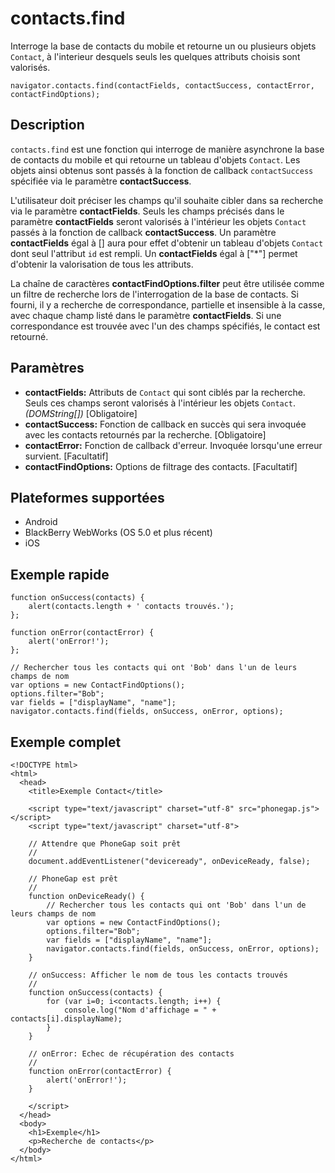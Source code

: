 contacts.find
=============

Interroge la base de contacts du mobile et retourne un ou plusieurs objets `Contact`, à l'interieur desquels seuls les quelques attributs choisis sont valorisés.

    navigator.contacts.find(contactFields, contactSuccess, contactError, contactFindOptions);

Description
-----------

`contacts.find` est une fonction qui interroge de manière asynchrone la base de contacts du mobile et qui retourne un tableau d'objets `Contact`.  Les objets ainsi obtenus sont passés à la fonction de callback `contactSuccess` spécifiée via le paramètre __contactSuccess__.  

L'utilisateur doit préciser les champs qu'il souhaite cibler dans sa recherche via le paramètre __contactFields__. Seuls les champs précisés dans le paramètre __contactFields__ seront valorisés à l'intérieur les objets `Contact` passés à la fonction de callback __contactSuccess__. Un paramètre __contactFields__ égal à [] aura pour effet d'obtenir un tableau d'objets `Contact` dont seul l'attribut `id` est rempli. Un __contactFields__ égal à ["*"] permet d'obtenir la valorisation de tous les attributs.  

La chaîne de caractères __contactFindOptions.filter__ peut être utilisée comme un filtre de recherche lors de l'interrogation de la base de contacts. Si fourni, il y a recherche de correspondance, partielle et insensible à la casse, avec chaque champ listé dans le paramètre __contactFields__. Si une correspondance est trouvée avec l'un des champs spécifiés, le contact est retourné.

Paramètres
----------

- __contactFields:__ Attributs de `Contact` qui sont ciblés par la recherche. Seuls ces champs seront valorisés à l'intérieur les objets `Contact`. _(DOMString[])_ [Obligatoire]
- __contactSuccess:__ Fonction de callback en succès qui sera invoquée avec les contacts retournés par la recherche. [Obligatoire]
- __contactError:__ Fonction de callback d'erreur. Invoquée lorsqu'une erreur survient. [Facultatif]
- __contactFindOptions:__ Options de filtrage des contacts. [Facultatif]

Plateformes supportées
----------------------

- Android
- BlackBerry WebWorks (OS 5.0 et plus récent)
- iOS

Exemple rapide
--------------

    function onSuccess(contacts) {
        alert(contacts.length + ' contacts trouvés.');
    };

    function onError(contactError) {
        alert('onError!');
    };

    // Rechercher tous les contacts qui ont 'Bob' dans l'un de leurs champs de nom
    var options = new ContactFindOptions();
	options.filter="Bob"; 
	var fields = ["displayName", "name"];
    navigator.contacts.find(fields, onSuccess, onError, options);

Exemple complet
---------------

    <!DOCTYPE html>
    <html>
      <head>
        <title>Exemple Contact</title>

        <script type="text/javascript" charset="utf-8" src="phonegap.js"></script>
        <script type="text/javascript" charset="utf-8">

        // Attendre que PhoneGap soit prêt
        //
        document.addEventListener("deviceready", onDeviceReady, false);

        // PhoneGap est prêt
        //
        function onDeviceReady() {
		    // Rechercher tous les contacts qui ont 'Bob' dans l'un de leurs champs de nom
		    var options = new ContactFindOptions();
			options.filter="Bob"; 
			var fields = ["displayName", "name"];
		    navigator.contacts.find(fields, onSuccess, onError, options);
        }
    
        // onSuccess: Afficher le nom de tous les contacts trouvés
        //
        function onSuccess(contacts) {
			for (var i=0; i<contacts.length; i++) {
				console.log("Nom d'affichage = " + contacts[i].displayName);
			}
        }
    
        // onError: Echec de récupération des contacts
        //
        function onError(contactError) {
            alert('onError!');
        }

        </script>
      </head>
      <body>
        <h1>Exemple</h1>
        <p>Recherche de contacts</p>
      </body>
    </html>
    

